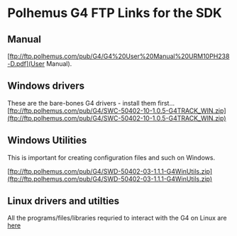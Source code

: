 # Polhemus G4 FTP Links for the SDK 

## Manual
[ftp://ftp.polhemus.com/pub/G4/G4%20User%20Manual%20URM10PH238-D.pdf](User Manual).

## Windows drivers
These are the bare-bones G4 drivers - install them first...
[ftp://ftp.polhemus.com/pub/G4/SWC-50402-10-1.0.5-G4TRACK_WIN.zip](ftp://ftp.polhemus.com/pub/G4/SWC-50402-10-1.0.5-G4TRACK_WIN.zip)

## Windows Utilities
This is important for creating configuration files and such on Windows.

[ftp://ftp.polhemus.com/pub/G4/SWD-50402-03-1.1.1-G4WinUtils.zip](ftp://ftp.polhemus.com/pub/G4/SWD-50402-03-1.1.1-G4WinUtils.zip)

## Linux drivers and utilties
All the programs/files/libraries requried to interact with the G4 on Linux are [here](ftp://ftp.polhemus.com/pub/G4/G4_Linux/)